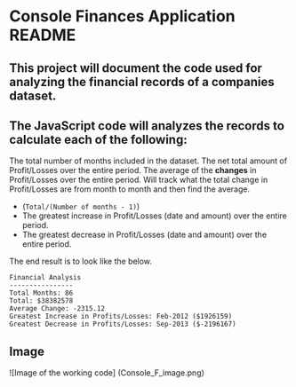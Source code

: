 # Console Finances Application README

## This project will document the code used for analyzing the financial records of a companies dataset.

## The JavaScript code will analyzes the records to calculate each of the following:

The total number of months included in the dataset.
The net total amount of Profit/Losses over the entire period.
The average of the **changes** in Profit/Losses over the entire period.
Will track what the total change in Profit/Losses are from month to month and then find the average.
* (`Total/(Number of months - 1)`)
* The greatest increase in Profit/Losses (date and amount) over the entire period.
* The greatest decrease in Profit/Losses (date and amount) over the entire period.

The end result is to look like the below.

  ```text
  Financial Analysis 
  ----------------
  Total Months: 86
  Total: $38382578
  Average Change: -2315.12
  Greatest Increase in Profits/Losses: Feb-2012 ($1926159)
  Greatest Decrease in Profits/Losses: Sep-2013 ($-2196167)
  ```

  ## Image
  ![Image of the working code] (Console_F_image.png)